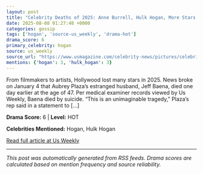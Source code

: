 ```yaml
---
layout: post
title: "Celebrity Deaths of 2025: Anne Burrell, Hulk Hogan, More Stars We’ve Lost"
date: 2025-08-08 01:27:48 +0000
categories: gossip
tags: ['hogan', 'source-us_weekly', 'drama-hot']
drama_score: 6
primary_celebrity: hogan
source: us_weekly
source_url: "https://www.usmagazine.com/celebrity-news/pictures/celebrity-deaths-of-2025-stars-weve-lost-this-year/"
mentions: {'hogan': 3, 'hulk_hogan': 3}
---
```


From filmmakers to artists, Hollywood lost many stars in 2025. News broke on January 4 that Aubrey Plaza’s estranged husband, Jeff Baena, died one day earlier at the age of 47. Per medical examiner records viewed by Us Weekly, Baena died by suicide. “This is an unimaginable tragedy,” Plaza’s rep said in a statement to [&#8230;]

**Drama Score:** 6 | **Level:** HOT

**Celebrities Mentioned:** Hogan, Hulk Hogan

[Read full article at Us Weekly](https://www.usmagazine.com/celebrity-news/pictures/celebrity-deaths-of-2025-stars-weve-lost-this-year/)

---
*This post was automatically generated from RSS feeds. Drama scores are calculated based on mention frequency and source reliability.*
